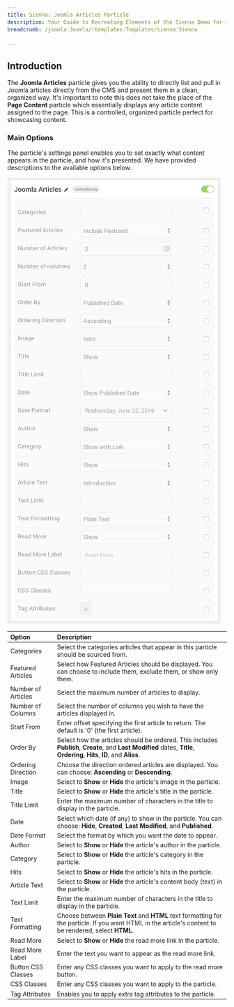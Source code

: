 ```yaml
---
title: Sienna: Joomla Articles Particle
description: Your Guide to Recreating Elements of the Sienna Demo for Joomla
breadcrumb: /joomla:Joomla/!templates:Templates/sienna:Sienna

---
```


## Introduction

The **Joomla Articles** particle gives you the ability to directly list and pull in Joomla articles directly from the CMS and present them in a clean, organized way. It's important to note this does not take the place of the **Page Content** particle which essentially displays any article content assigned to the page. This is a controlled, organized particle perfect for showcasing content.

### Main Options 

The particle's settings panel enables you to set exactly what content appears in the particle, and how it's presented. We have provided descriptions to the available options below.

![](assets/particle_joomla2.jpg)

| Option             | Description                                                                                                                                                              |
| :-----             | :-----                                                                                                                                                                   |
| Categories         | Select the categories articles that appear in this particle should be sourced from.                                                                                      |
| Featured Articles  | Select how Featured Articles should be displayed. You can choose to include them, exclude them, or show only them.                                                       |
| Number of Articles | Select the maximum number of articles to display.                                                                                                                        |
| Number of Columns  | Select the number of columns you wish to have the articles displayed in.                                                                                                 |
| Start From         | Enter offset specifying the first article to return. The default is '0' (the first article).                                                                             |
| Order By           | Select how the articles should be ordered. This includes **Publish**, **Create**, and **Last Modified** dates, **Title**, **Ordering**, **Hits**, **ID**, and **Alias**. |
| Ordering Direction | Choose the direction ordered articles are displayed. You can choose: **Ascending** or **Descending**.                                                                    |
| Image              | Select to **Show** or **Hide** the article's image in the particle.                                                                                                      |
| Title              | Select to **Show** or **Hide** the article's title in the particle.                                                                                                      |
| Title Limit        | Enter the maximum number of characters in the title to display in the particle.                                                                                          |
| Date               | Select which date (if any) to show in the particle. You can choose: **Hide**, **Created**, **Last Modified**, and **Published**.                                         |
| Date Format        | Select the format by which you want the date to appear.                                                                                                                  |
| Author             | Select to **Show** or **Hide** the article's author in the particle.                                                                                                     |
| Category           | Select to **Show** or **Hide** the article's category in the particle.                                                                                                   |
| Hits               | Select to **Show** or **Hide** the article's hits in the particle.                                                                                                       |
| Article Text       | Select to **Show** or **Hide** the article's content body (text) in the particle.                                                                                        |
| Text Limit         | Enter the maximum number of characters in the title to display in the particle.                                                                                          |
| Text Formatting    | Choose between **Plain Text** and **HTML** text formatting for the particle. If you want HTML in the article's content to be rendered, select **HTML**.                  |
| Read More          | Select to **Show** or **Hide** the read more link in the particle.                                                                                                       |
| Read More Label    | Enter the text you want to appear as the read more link.                                                                                                                 |
| Button CSS Classes | Enter any CSS classes you want to apply to the read more button.                                                                                                         |
| CSS Classes        | Enter any CSS classes you want to apply to the particle.                                                                                                                 |
| Tag Attributes     | Enables you to apply extra tag attributes to the particle.                                                                                                               |

